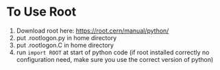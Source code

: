 # To Use Root
1. Download root here: https://root.cern/manual/python/
2. put .rootlogon.py in home directory
3. put .rootlogon.C in home directory
4. run `import ROOT` at start of python code (if root installed correctly no configuration need, make sure you use the correct version of python)
